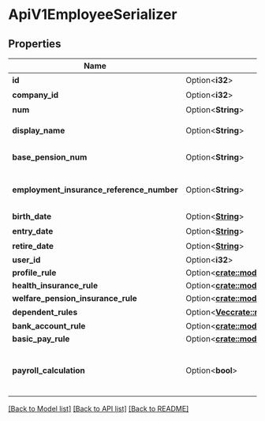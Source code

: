 # ApiV1EmployeeSerializer

## Properties

Name | Type | Description | Notes
------------ | ------------- | ------------- | -------------
**id** | Option<**i32**> | 従業員ID | [optional]
**company_id** | Option<**i32**> | 事業所ID | [optional]
**num** | Option<**String**> | 従業員番号 | [optional]
**display_name** | Option<**String**> | 従業員名（表示名） | [optional]
**base_pension_num** | Option<**String**> | 基礎年金番号 | [optional]
**employment_insurance_reference_number** | Option<**String**> | 被保険者番号（雇用保険） | [optional]
**birth_date** | Option<[**String**](string.md)> | 生年月日 | [optional]
**entry_date** | Option<[**String**](string.md)> | 入社日 | [optional]
**retire_date** | Option<[**String**](string.md)> | 退職日 | [optional]
**user_id** | Option<**i32**> |  | [optional]
**profile_rule** | Option<[**crate::models::ApiV1EmployeesProfileRuleSerializer**](ApiV1EmployeesProfileRuleSerializer.md)> |  | [optional]
**health_insurance_rule** | Option<[**crate::models::ApiV1EmployeesHealthInsuranceRuleSerializer**](ApiV1EmployeesHealthInsuranceRuleSerializer.md)> |  | [optional]
**welfare_pension_insurance_rule** | Option<[**crate::models::ApiV1EmployeesWelfarePensionInsuranceRuleSerializer**](ApiV1EmployeesWelfarePensionInsuranceRuleSerializer.md)> |  | [optional]
**dependent_rules** | Option<[**Vec<crate::models::ApiV1EmployeesDependentRuleSerializer>**](ApiV1EmployeesDependentRuleSerializer.md)> | 扶養親族 | [optional]
**bank_account_rule** | Option<[**crate::models::ApiV1EmployeesBankAccountRuleSerializer**](ApiV1EmployeesBankAccountRuleSerializer.md)> |  | [optional]
**basic_pay_rule** | Option<[**crate::models::ApiV1EmployeesBasicPayRuleSerializer**](ApiV1EmployeesBasicPayRuleSerializer.md)> |  | [optional]
**payroll_calculation** | Option<**bool**> | 給与計算対象従業員の場合trueを返します | [optional]

[[Back to Model list]](../README.md#documentation-for-models) [[Back to API list]](../README.md#documentation-for-api-endpoints) [[Back to README]](../README.md)


